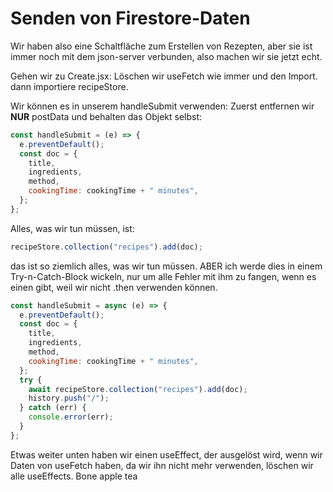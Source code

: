 # Senden von Firestore-Daten

Wir haben also eine Schaltfläche zum Erstellen von Rezepten, aber sie ist immer noch mit dem json-server verbunden, also machen wir sie jetzt echt.

Gehen wir zu Create.jsx:
Löschen wir useFetch wie immer und den Import.
dann importiere recipeStore.

Wir können es in unserem handleSubmit verwenden:
Zuerst entfernen wir **NUR** postData und behalten das Objekt selbst:

```jsx
const handleSubmit = (e) => {
  e.preventDefault();
  const doc = {
    title,
    ingredients,
    method,
    cookingTime: cookingTime + " minutes",
  };
};
```

Alles, was wir tun müssen, ist:

```jsx
recipeStore.collection("recipes").add(doc);
```

das ist so ziemlich alles, was wir tun müssen. ABER ich werde dies in einem Try-n-Catch-Block wickeln, nur um alle Fehler mit ihm zu fangen, wenn es einen gibt, weil wir nicht .then verwenden können.

```jsx
const handleSubmit = async (e) => {
  e.preventDefault();
  const doc = {
    title,
    ingredients,
    method,
    cookingTime: cookingTime + " minutes",
  };
  try {
    await recipeStore.collection("recipes").add(doc);
    history.push("/");
  } catch (err) {
    console.error(err);
  }
};
```

Etwas weiter unten haben wir einen useEffect, der ausgelöst wird, wenn wir Daten von useFetch haben, da wir ihn nicht mehr verwenden, löschen wir alle useEffects.
Bone apple tea
